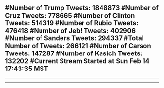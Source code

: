 #Number of Trump Tweets: 1848873
#Number of Cruz Tweets: 778665
#Number of Clinton Tweets: 514319
#Number of Rubio Tweets: 476418
#Number of Jeb! Tweets: 402906
#Number of Sanders Tweets: 294337
#Total Number of Tweets: 266121 
#Number of Carson Tweets: 147287
#Number of Kasich Tweets: 132202
#Current Stream Started at Sun Feb 14 17:43:35 MST
---
---
---
